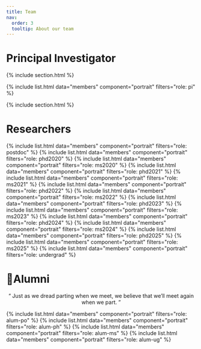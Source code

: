 ```yaml
---
title: Team
nav:
  order: 3
  tooltip: About our team
---
```


# <i class="fas fa-person-chalkboard"></i> Principal Investigator

{% include section.html %}

{% include list.html data="members" component="portrait" filters="role: pi" %}

{% include section.html %}

# <i class="fas fa-users"></i> Researchers

{% include list.html data="members" component="portrait" filters="role: postdoc" %}
{% include list.html data="members" component="portrait" filters="role: phd2020" %}
{% include list.html data="members" component="portrait" filters="role: ms2020" %}
{% include list.html data="members" component="portrait" filters="role: phd2021" %}
{% include list.html data="members" component="portrait" filters="role: ms2021" %}
{% include list.html data="members" component="portrait" filters="role: phd2022" %}
{% include list.html data="members" component="portrait" filters="role: ms2022" %}
{% include list.html data="members" component="portrait" filters="role: phd2023" %}
{% include list.html data="members" component="portrait" filters="role: ms2023" %}
{% include list.html data="members" component="portrait" filters="role: phd2024" %}
{% include list.html data="members" component="portrait" filters="role: ms2024" %}
{% include list.html data="members" component="portrait" filters="role: phd2025" %}
{% include list.html data="members" component="portrait" filters="role: ms2025" %}
{% include list.html data="members" component="portrait" filters="role: undergrad" %}

# Alumni

<p style="text-align:center">“ Just as we dread parting when we meet, we believe that we’ll meet again when we part. ”</p>
{% include list.html data="members" component="portrait" filters="role: alum-po" %}
{% include list.html data="members" component="portrait" filters="role: alum-ph" %}
{% include list.html data="members" component="portrait" filters="role: alum-ms" %}
{% include list.html data="members" component="portrait" filters="role: alum-ug" %}
